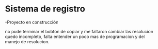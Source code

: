 <h1>Sistema de registro</h1>

-Proyecto en construcción

no pude terminar el bobton de copiar y me faltaron cambiar las resolucion quedo incompleto, falta entender un poco mas de programacion y del manejo de resolucion.
